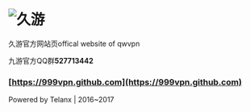 # ![久游](https://avatars1.githubusercontent.com/u/22127696?v=3&s=96)
久游官方网站页offical website of qwvpn

九游官方QQ群**527713442**
### [https://999vpn.github.com](https://999vpn.github.com)
Powered by Telanx | 2016~2017
